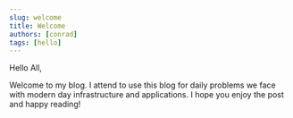 ```yaml
---
slug: welcome
title: Welcome
authors: [conrad]
tags: [hello]
---
```



Hello All,

Welcome to my blog.  I attend to use this blog for daily problems we face with modern day infrastructure and applications.  I hope you enjoy the post and happy reading!
